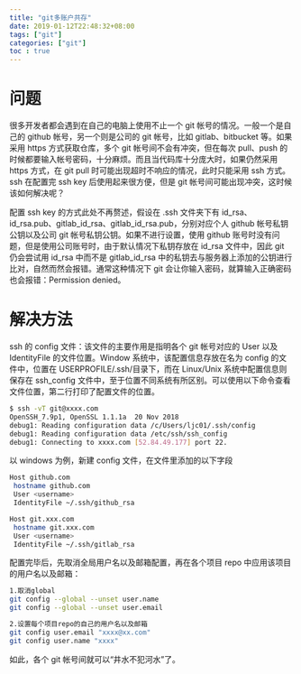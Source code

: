 ```yaml
---
title: "git多账户共存"
date: 2019-01-12T22:48:32+08:00
tags: ["git"]
categories: ["git"]
toc : true
---
```


# 问题

很多开发者都会遇到在自己的电脑上使用不止一个 git 帐号的情况。一般一个是自己的 github 帐号，另一个则是公司的 git 帐号，比如 gitlab、bitbucket 等。如果采用 https 方式获取仓库，多个 git 帐号间不会有冲突，但在每次 pull、push 的时候都要输入帐号密码，十分麻烦。而且当代码库十分庞大时，如果仍然采用 https 方式，在 git pull 时可能出现超时不响应的情况，此时只能采用 ssh 方式。ssh 在配置完 ssh key 后使用起来很方便，但是 git 帐号间可能出现冲突，这时候该如何解决呢？

配置 ssh key 的方式此处不再赘述，假设在 .ssh 文件夹下有 id_rsa、id_rsa.pub、gitlab_id_rsa、gitlab_id_rsa.pub，分别对应个人 github 帐号私钥公钥以及公司 git 帐号私钥公钥。如果不进行设置，使用 github 账号时没有问题，但是使用公司账号时，由于默认情况下私钥存放在 id_rsa 文件中，因此 git 仍会尝试用 id_rsa 中而不是 gitlab_id_rsa 中的私钥去与服务器上添加的公钥进行比对，自然而然会报错。通常这种情况下 git 会让你输入密码，就算输入正确密码也会报错：Permission denied。

# 解决方法

ssh 的 config 文件：该文件的主要作用是指明各个 git 帐号对应的 User 以及 IdentityFile 的文件位置。Window 系统中，该配置信息存放在名为 config 的文件中，位置在 USERPROFILE/.ssh/目录下，而在 Linux/Unix 系统中配置信息则保存在 ssh_config 文件中，至于位置不同系统有所区别。可以使用以下命令查看文件位置，第二行打印了配置文件的位置。

```bash
$ ssh -vT git@xxxx.com
OpenSSH_7.9p1, OpenSSL 1.1.1a  20 Nov 2018
debug1: Reading configuration data /c/Users/ljc01/.ssh/config
debug1: Reading configuration data /etc/ssh/ssh_config
debug1: Connecting to xxxx.com [52.84.49.177] port 22.
```

以 windows 为例，新建 config 文件，在文件里添加的以下字段

```bash
Host github.com
 hostname github.com
 User <username>
 IdentityFile ~/.ssh/github_rsa

Host git.xxx.com
 hostname git.xxx.com
 User <username>
 IdentityFile ~/.ssh/gitlab_rsa
```

配置完毕后，先取消全局用户名以及邮箱配置，再在各个项目 repo 中应用该项目的用户名以及邮箱：

```bash
1.取消global
git config --global --unset user.name
git config --global --unset user.email

2.设置每个项目repo的自己的用户名以及邮箱
git config user.email "xxxx@xx.com"
git config user.name "xxxx"
```

如此，各个 git 帐号间就可以“井水不犯河水”了。
